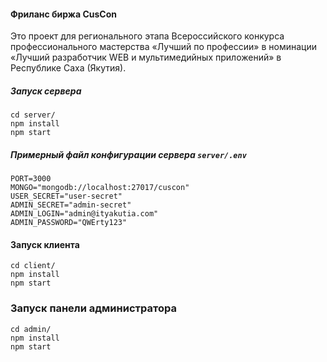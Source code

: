 #### Фриланс биржа CusCon
Это проект для регионального этапа Всероссийского конкурса профессионального мастерства «Лучший по профессии» в номинации «Лучший разработчик WEB и мультимедийных приложений» в Республике Саха (Якутия).
##### Запуск сервера
```
cd server/
npm install
npm start
```
##### Примерный файл конфигурации сервера `server/.env`
```
PORT=3000
MONGO="mongodb://localhost:27017/cuscon"
USER_SECRET="user-secret"
ADMIN_SECRET="admin-secret"
ADMIN_LOGIN="admin@ityakutia.com"
ADMIN_PASSWORD="QWErty123"
```
#### Запуск клиента
```
cd client/
npm install
npm start
```
### Запуск панели администратора
```
cd admin/
npm install
npm start
```
